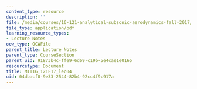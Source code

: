 ```yaml
---
content_type: resource
description: ''
file: /media/courses/16-121-analytical-subsonic-aerodynamics-fall-2017/04dbacf09e33254482b492cc4f9c917a_MIT16_121F17_lec04.pdf
file_type: application/pdf
learning_resource_types:
- Lecture Notes
ocw_type: OCWFile
parent_title: Lecture Notes
parent_type: CourseSection
parent_uid: 91873b4c-ffe9-6d69-c19b-5e4cae1e0165
resourcetype: Document
title: MIT16_121F17_lec04
uid: 04dbacf0-9e33-2544-82b4-92cc4f9c917a
---
```

